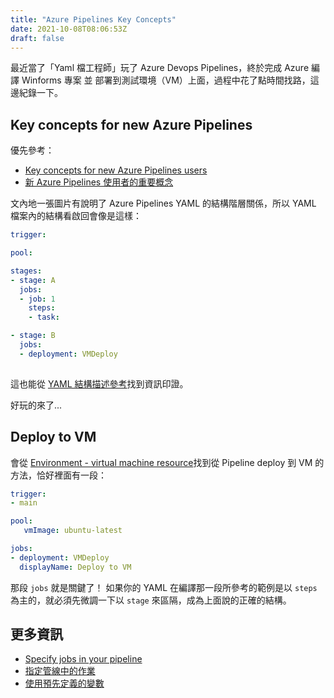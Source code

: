 ```yaml
---
title: "Azure Pipelines Key Concepts"
date: 2021-10-08T08:06:53Z
draft: false
---
```


最近當了「Yaml 檔工程師」玩了 Azure Devops Pipelines，終於完成 Azure 編譯 Winforms 專案 並 部署到測試環境（VM）上面，過程中花了點時間找路，這邊紀錄一下。

## Key concepts for new Azure Pipelines

優先參考：

- [Key concepts for new Azure Pipelines users](https://docs.microsoft.com/en-us/azure/devops/pipelines/get-started/key-pipelines-concepts?view=azure-devops)
- [新 Azure Pipelines 使用者的重要概念](https://docs.microsoft.com/zh-tw/azure/devops/pipelines/get-started/key-pipelines-concepts?view=azure-devops)

文內地一張圖片有說明了 Azure Pipelines YAML 的結構階層關係，所以 YAML 檔案內的結構看啟回會像是這樣：

```YAML
trigger:

pool:

stages:
- stage: A
  jobs:
  - job: 1
    steps:
    - task: 

- stage: B
  jobs:
  - deployment: VMDeploy
  
```

這也能從 [YAML 結構描述參考](https://docs.microsoft.com/zh-tw/azure/devops/pipelines/yaml-schema?tabs=schema%2Cparameter-schema&view=azure-devops#deployment-job)找到資訊印證。

好玩的來了...

## Deploy to VM

會從 [Environment - virtual machine resource](https://docs.microsoft.com/en-us/azure/devops/pipelines/process/environments-virtual-machines?view=azure-devops)找到從 Pipeline deploy 到 VM 的方法，恰好裡面有一段：

```YAML
trigger: 
- main

pool: 
   vmImage: ubuntu-latest

jobs:
- deployment: VMDeploy
  displayName: Deploy to VM
```

那段 `jobs` 就是關鍵了！
如果你的 YAML 在編譯那一段所參考的範例是以 `steps` 為主的，就必須先微調一下以 `stage` 來區隔，成為上面說的正確的結構。

## 更多資訊

- [Specify jobs in your pipeline](https://docs.microsoft.com/en-us/azure/devops/pipelines/process/phases?view=azure-devops&tabs=yaml)
- [指定管線中的作業](https://docs.microsoft.com/zh-tw/azure/devops/pipelines/process/phases?view=azure-devops&tabs=yaml)
- [使用預先定義的變數](https://docs.microsoft.com/zh-tw/azure/devops/pipelines/build/variables?view=azure-devops&tabs=yaml)
